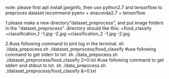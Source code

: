
note:  please first apt install jpeginfo,
       then use python2.7 and tensorflow to preproces dataset
       recommend pyenv + anaconda2.7 + tensorflow


1.please make a new directory"dataset_preprocess", and put image folders in the "dataset_preprocess".
  directory should like this:
     +food_classify
            +classification_1
                -1.jpg
                -2.jpg
            +classification_2
                -1.jpg
                -2.jpg



2.#use following command to pint log in the terminal.
    sh ./data_prepocess.sh ./dataset_preprocess/food_classify
  #use following command to get stderr to txt.
    sh ./data_prepocess.sh ./dataset_preprocess/food_classify 2>0.txt
  #use following command to get stderr and stdout to txt.
    sh ./data_prepocess.sh ./dataset_preprocess/food_classify &>0.txt


